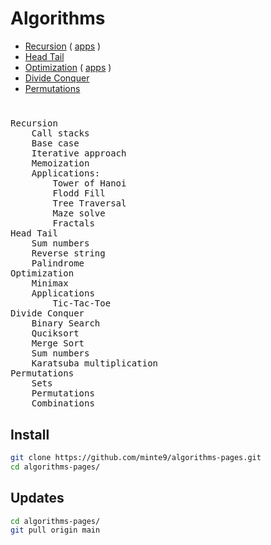 # Algorithms

- [Recursion](./main/recursion/) ( [apps](./main/recursion/practical_apps) )
- [Head Tail](./main/head_tail/)  
- [Optimization](./main/optimization/minimax) ( [apps](./main/optimization/practical_apps) )
- [Divide Conquer](./main/divide_conquer/)  
- [Permutations](./main/permutations/)  

#

<pre>
Recursion
    Call stacks   
    Base case   
    Iterative approach   
    Memoization   
    Applications: 
        Tower of Hanoi   
        Flodd Fill  
        Tree Traversal  
        Maze solve  
        Fractals  
Head Tail
    Sum numbers  
    Reverse string  
    Palindrome  
Optimization
    Minimax  
    Applications  
        Tic-Tac-Toe  
Divide Conquer   
    Binary Search  
    Quciksort  
    Merge Sort  
    Sum numbers  
    Karatsuba multiplication   
Permutations
    Sets  
    Permutations  
    Combinations  
</pre>

## Install

~~~sh
git clone https://github.com/minte9/algorithms-pages.git
cd algorithms-pages/
~~~

## Updates

~~~sh
cd algorithms-pages/
git pull origin main
~~~
